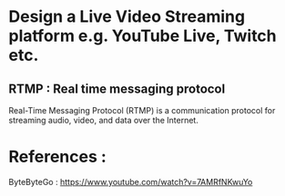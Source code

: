 # Design a Live Video Streaming platform e.g. YouTube Live, Twitch etc.


## RTMP : Real time messaging protocol
Real-Time Messaging Protocol (RTMP) is a communication protocol for streaming audio, video, and data over the Internet.









# References :
ByteByteGo : https://www.youtube.com/watch?v=7AMRfNKwuYo
